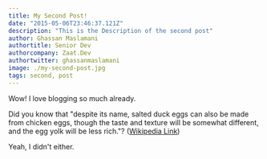 ```yaml
---
title: My Second Post!
date: "2015-05-06T23:46:37.121Z"
description: "This is the Description of the second post"
author: Ghassan Maslamani
authortitle: Senior Dev
authorcompany: Zaat.Dev
authortwitter: ghassanmaslamani
image: ./my-second-post.jpg
tags: second, post
---
```


Wow! I love blogging so much already.

Did you know that "despite its name, salted duck eggs can also be made from
chicken eggs, though the taste and texture will be somewhat different, and the
egg yolk will be less rich."?
([Wikipedia Link](https://en.wikipedia.org/wiki/Salted_duck_egg))

Yeah, I didn't either.
